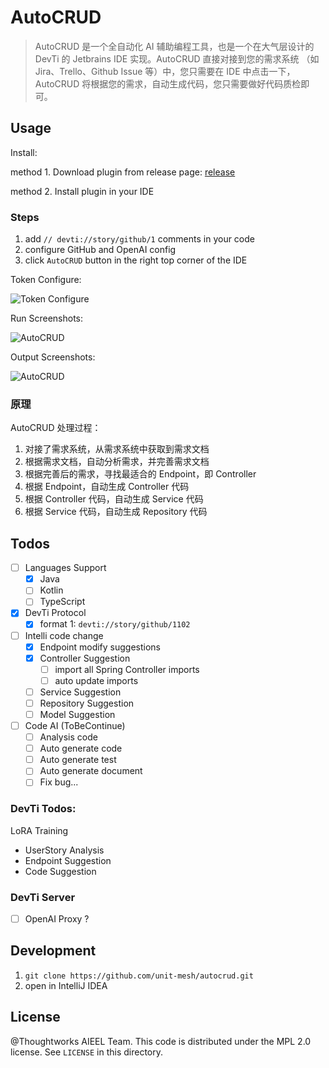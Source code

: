 # AutoCRUD

> AutoCRUD 是一个全自动化 AI 辅助编程工具，也是一个在大气层设计的 DevTi 的 Jetbrains IDE 实现。AutoCRUD 直接对接到您的需求系统
> （如 Jira、Trello、Github Issue 等）中，您只需要在 IDE 中点击一下，AutoCRUD 将根据您的需求，自动生成代码，您只需要做好代码质检即可。

## Usage

Install:

method 1. Download plugin from release page: [release](https://github.com/phodal/autocrud/releases)

method 2. Install plugin in your IDE

### Steps

1. add `// devti://story/github/1` comments in your code
2. configure GitHub and OpenAI config
3. click `AutoCRUD` button in the right top corner of the IDE

Token Configure:

![Token Configure](https://unitmesh.cc/autocrud/configure-token.png)

Run Screenshots:

![AutoCRUD](https://unitmesh.cc/autocrud/init-instruction.png)

Output Screenshots:

![AutoCRUD](https://unitmesh.cc/autocrud/blog-controller.png)

### 原理

AutoCRUD 处理过程：

1. 对接了需求系统，从需求系统中获取到需求文档
2. 根据需求文档，自动分析需求，并完善需求文档
3. 根据完善后的需求，寻找最适合的 Endpoint，即 Controller
4. 根据 Endpoint，自动生成 Controller 代码
5. 根据 Controller 代码，自动生成 Service 代码
6. 根据 Service 代码，自动生成 Repository 代码

## Todos

- [ ] Languages Support
    - [x] Java
    - [ ] Kotlin
    - [ ] TypeScript
- [x] DevTi Protocol
    - [x] format 1: `devti://story/github/1102`
- [ ] Intelli code change
    - [x] Endpoint modify suggestions
    - [x] Controller Suggestion
      - [ ] import all Spring Controller imports
      - [ ] auto update imports
    - [ ] Service Suggestion
    - [ ] Repository Suggestion
    - [ ] Model Suggestion
- [ ] Code AI (ToBeContinue)
    - [ ] Analysis code
    - [ ] Auto generate code
    - [ ] Auto generate test
    - [ ] Auto generate document
    - [ ] Fix bug...

### DevTi Todos:

LoRA Training

- UserStory Analysis
- Endpoint Suggestion
- Code Suggestion

### DevTi Server

- [ ] OpenAI Proxy ?

## Development

1. `git clone https://github.com/unit-mesh/autocrud.git`
2. open in IntelliJ IDEA

## License

@Thoughtworks AIEEL Team. This code is distributed under the MPL 2.0 license. See `LICENSE` in this directory.
